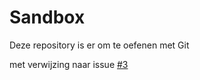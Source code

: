 # Sandbox

Deze repository is er om te oefenen met Git

met verwijzing naar issue [#3](../../issues/3)
